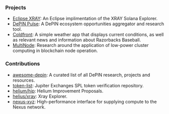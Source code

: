 ### Projects
- [Eclipse XRAY](https://github.com/ParameterResearch/eclipse-xray): An Eclipse implimentation of the XRAY Solana Explorer.
- [DePIN Pulse](https://depinpulse.app): A DePIN ecosystem opportunities aggregator and research tool.
- [Coldfront](https://github.com/meta-lite/coldfront): A simple weather app that displays current conditions, as well as relevant news and information about Razorbacks Baseball.
- [MultiNode](https://twitter.com/0xMetaLight/status/1630989599488049154?s=20): Research around the application of low-power cluster computing in blockchain node operation.

### Contributions
- [awesome-depin](https://github.com/iotexproject/awesome-depin): A curated list of all DePIN research, projects and resources.
- [token-list](https://github.com/jup-ag/token-list): Jupiter Exchanges SPL token verification repository.
- [helium/hip](https://github.com/helium/HIP): Helium Improvement Proposals.
- [helius/xray](https://github.com/helius-labs/xray): Xray Explorer.
- [nexus-xyz](https://github.com/nexus-xyz/network-api): High-performance interface for supplying compute to the Nexus network.
